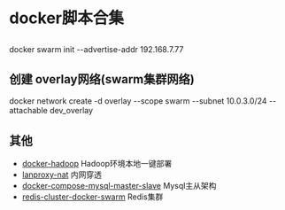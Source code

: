 # docker脚本合集

## 
docker swarm init --advertise-addr 192.168.7.77

## 创建 overlay网络(swarm集群网络) 
docker network create -d overlay --scope swarm --subnet 10.0.3.0/24 --attachable dev_overlay

## 其他

- [docker-hadoop](https://github.com/big-data-europe/docker-hadoop) Hadoop环境本地一键部署
- [lanproxy-nat](https://github.com/harvies/lanproxy-nat) 内网穿透
- [docker-compose-mysql-master-slave](https://github.com/harvies/docker-compose-mysql-master-slave) Mysql主从架构
- [redis-cluster-docker-swarm](https://github.com/harvies/redis-cluster-docker-swarm) Redis集群

